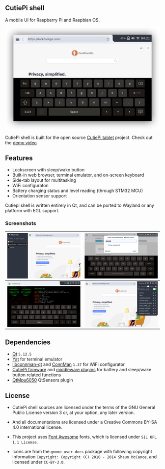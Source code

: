 ## CutiePi shell

A mobile UI for Raspberry Pi and Raspbian OS.

![](screenshots/cutiepi-shell-heroshot.png)

CutiePi shell is built for the open source [CutiePi tablet](https://cutiepi.io) project. Check out the [demo video](https://www.youtube.com/watch?v=ivkR3tvci1Q) 

## Features

* Lockscreen with sleep/wake button
* Built-in web browser, terminal emulator, and on-screen keyboard 
* Side-tab layout for multitasking 
* WiFi configuraton 
* Battery charging status and level reading (through STM32 MCU)
* Orientation sensor support 

Cutiepi shell is written entirely in Qt, and can be ported to Wayland or any platform with EGL support.

### Screenshots 

| ![](screenshots/sidetab.png) | ![](screenshots/wifi.png) |
| ------------- | ------------- | 
| ![](screenshots/terminal.png)  | ![](screenshots/settings.png) |

## Dependencies 

- [Qt](http://download.qt.io/official_releases/qt/5.12/) `5.12.5`
- [Yat](https://github.com/jorgen/yat) for terminal emulator
- [libconnman-qt](https://git.sailfishos.org/mer-core/libconnman-qt) and [ConnMan](https://01.org/connman) `1.37` for WiFi configurator
- [CutiePi firmware](https://github.com/cutiepi-io/cutiepi-firmware) and [middleware plugins](https://github.com/cutiepi-io/cutiepi-middleware) for battery and sleep/wake button related functions 
- [QtMpu6050](https://github.com/cutiepi-io/QtMpu6050) QtSensors plugin

## License 

* CutiePi shell sources are licensed under the terms of the GNU General Public License version 3 or, at your option, any later version. 
* And all documentations are licensed under a Creative Commons BY-SA 4.0 international license. 
* This project uses [Font Awesome](https://fontawesome.com/license/free) fonts, which is licensed under `SIL OFL 1.1 License`. 

* Icons are from the `gnome-user-docs` package with following copyright information `Copyright: Copyright (C) 2010 - 2014 Shaun McCance`, and licensed under `CC-BY-3.0`. 

